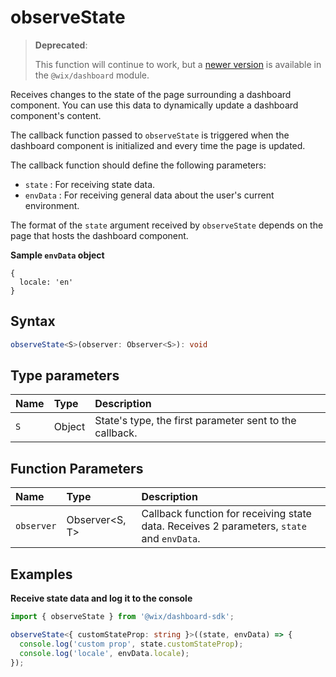 # observeState

> **Deprecated**:
>
> This function will continue to work, but a [newer version](https://dev.wix.com/docs/sdk/api-reference/dashboard/observe-state) is available in the `@wix/dashboard` module.

Receives changes to the state of the page surrounding a dashboard component. You can use this data to dynamically update a
dashboard component's content.

The callback function passed to `observeState` is triggered when the dashboard component is initialized and every time the page is updated.

The callback function should define the following parameters:

- `state` : For receiving state data.
- `envData` : For receiving general data about the user's current environment.

The format of the `state` argument received by `observeState` depends on the page that hosts the dashboard component.

**Sample `envData` object**

```
{
  locale: 'en'
}
```

## Syntax

```ts
observeState<S>(observer: Observer<S>): void
```

## Type parameters

| Name | Type   | Description                                             |
| :--- | :----- | :------------------------------------------------------ |
| `S`  | Object | State's type, the first parameter sent to the callback. |

## Function Parameters

| Name       | Type            | Description                                                                               |
| :--------- | :-------------- | :---------------------------------------------------------------------------------------- |
| `observer` | Observer<S, T\> | Callback function for receiving state data. Receives 2 parameters, `state` and `envData`. |

## Examples

**Receive state data and log it to the console**

```ts
import { observeState } from '@wix/dashboard-sdk';

observeState<{ customStateProp: string }>((state, envData) => {
  console.log('custom prop', state.customStateProp);
  console.log('locale', envData.locale);
});
```
